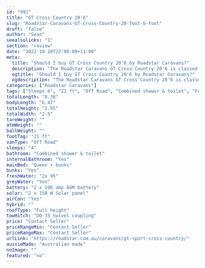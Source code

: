 ```yaml
---
id: "991"
title: "GT Cross Country 20'6"
slug: "Roadstar-Caravans-GT-Cross-Country-20-foot-6-foot"
draft: "false"
author: "Sean"
seealsolinks: "1"
section: "review"
date: "2022-10-10T22:00:09+11:00"
meta:
  title: "Should I buy GT Cross Country 20'6 by Roadstar Caravans?"
  description: "The Roadstar Caravans GT Cross Country 20'6 is classed as Off Road, and sleeps 4 people. It is Australian made and comes in at 21 ft. It generally has Combined shower & toilet."
  ogtitle: "Should I buy GT Cross Country 20'6 by Roadstar Caravans?"
  ogdescription: "The Roadstar Caravans GT Cross Country 20'6 is classed as Off Road, and sleeps 4 people. It is Australian made and comes in at 21 ft. It generally has Combined shower & toilet."
categories: ["Roadstar Caravans"]
tags: ["Sleeps 4", "21 ft", "Off Road", "Combined shower & toilet", "Full height", "Price Unknown"]
totalLength: "8.38"
bodyLength: "6.47"
totalHeight: "2.95"
totalWidth: "2.5"
tareWeight: ""
atmWeight: ""
ballWeight: ""
footTag: "21 ft"
vanType: "Off Road"
sleeps: "4"
bathroom: "Combined shower & toilet"
internalBathroom: "Yes"
mainBed: "Queen + bunks"
bunks: "Yes"
freshWater: "2x 95"
greyWater: "Yes"
battery: "2 x 100 amp AGM battery"
solar: "2 x 150 W Solar panel"
airCon: "Yes"
hybrid: ""
roofType: "Full height"
towHitch: "DO-35 Swivel coupling"
price: "Contact Seller"
priceRangeMin: "Contact Seller"
priceRangeMax: "Contact Seller"
urlLink: "https://roadstar.com.au/caravans/gt-sport-cross-country/"
aussieMade: "Australian made"
noImage: ""
featured: "no"
---
```

